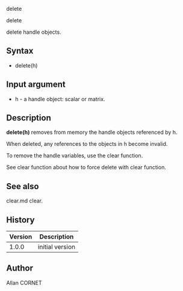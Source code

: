 


delete


delete

delete handle objects.

## Syntax

- delete(h)

## Input argument

 - h - a handle object: scalar or matrix.

## Description


  <p><b>delete(h)</b> removes from memory the handle objects referenced by h.</p>
  <p>When deleted, any references to the objects in h become invalid.</p>
  <p>To remove the handle variables, use the clear function.</p>
  <p>See clear function about how to force delete with clear function.</p>


## See also

clear.md clear.
## History

|Version|Description|
|------|------|
|1.0.0|initial version|


## Author

Allan CORNET




